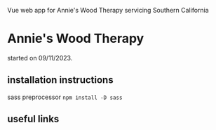 Vue web app for Annie's Wood Therapy servicing Southern California

# Annie's Wood Therapy

started on 09/11/2023.

## installation instructions
sass preprocessor `npm install -D sass`

## useful links